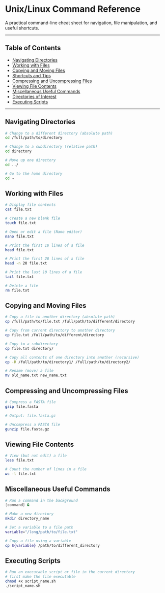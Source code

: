 # Unix/Linux Command Reference

A practical command-line cheat sheet for navigation, file manipulation, and useful shortcuts.

---

## Table of Contents

- [Navigating Directories](#navigating-directories)
- [Working with Files](#working-with-files)
- [Copying and Moving Files](#copying-and-moving-files)
- [Shortcuts and Tips](#shortcuts-and-tips)
- [Compressing and Uncompressing Files](#compressing-and-uncompressing-files)
- [Viewing File Contents](#viewing-file-contents)
- [Miscellaneous Useful Commands](#miscellaneous-useful-commands)
- [Directories of Interest](#directories-of-interest)
- [Executing Scripts](#executing-scripts)

---

## Navigating Directories

```bash
# Change to a different directory (absolute path)
cd /full/path/to/directory

# Change to a subdirectory (relative path)
cd directory

# Move up one directory
cd ../

# Go to the home directory
cd ~
```
## Working with Files

```bash
# Display file contents
cat file.txt

# Create a new blank file
touch file.txt

# Open or edit a file (Nano editor)
nano file.txt

# Print the first 10 lines of a file
head file.txt

# Print the first 20 lines of a file
head -n 20 file.txt

# Print the last 10 lines of a file
tail file.txt

# Delete a file
rm file.txt
```


## Copying and Moving Files

```bash
# Copy a file to another directory (absolute path)
cp /full/path/to/file.txt /full/path/to/different/directory

# Copy from current directory to another directory
cp file.txt /full/path/to/different/directory

# Copy to a subdirectory
cp file.txt directory/

# Copy all contents of one directory into another (recursive)
cp -R /full/path/to/directory1/ /full/path/to/directory2/

# Rename (move) a file
mv old_name.txt new_name.txt
```

## Compressing and Uncompressing Files

```bash
# Compress a FASTA file
gzip file.fasta

# Output: file.fasta.gz

# Uncompress a FASTA file
gunzip file.fasta.gz
```


## Viewing File Contents
```bash
# View (but not edit) a file
less file.txt

# Count the number of lines in a file
wc -l file.txt
```

## Miscellaneous Useful Commands
```bash
# Run a command in the background
[command] &

# Make a new directory
mkdir directory_name

# Set a variable to a file path
variable="/long/path/to/file.txt"

# Copy a file using a variable
cp ${variable} /path/to/different_directory
```

## Executing Scripts
```bash
# Run an executable script or file in the current directory
# first make the file executable
chmod +x script_name.sh
./script_name.sh
```



```
